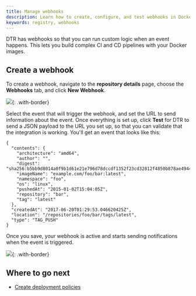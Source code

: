 ```yaml
---
title: Manage webhooks
description: Learn how to create, configure, and test webhooks in Docker Trusted Registry.
keywords: registry, webhooks
---
```

DTR has webhooks so that you can run custom logic when an event happens. This lets you build complex CI and CD pipelines with your Docker images.

## Create a webhook

To create a webhook, navigate to the **repository details** page, choose the **Webhooks** tab, and click **New Webhook**.

![](../images/manage-webhooks-1.png){: .with-border}

Select the event that will trigger the webhook, and set the URL to send information about the event. Once everything is set up, click **Test** for DTR to send a JSON payload to the URL you set up, so that you can validate that the integration is working. You'll get an event that looks like this:

    {
      "contents": {
        "architecture": "amd64",
        "author": "",
        "digest": "sha256:b5bb9d8014a0f9b1d61e21e796d78dccdf1352f23cd32812f4850b878ae4944c",
        "imageName": "example.com/foo/bar:latest",
        "namespace": "foo",
        "os": "linux",
        "pushedAt": "2015-01-02T15:04:05Z",
        "repository": "bar",
        "tag": "latest"
      },
      "createdAt": "2017-06-20T01:29:53.046620425Z",
      "location": "/repositories/foo/bar/tags/latest",
      "type": "TAG_PUSH"
    }
    

Once you save, your webhook is active and starts sending notifications when the event is triggered.

![](../images/manage-webhooks-2.png){: .with-border}

## Where to go next

* [Create deployment policies](create-deployment-policies.md)